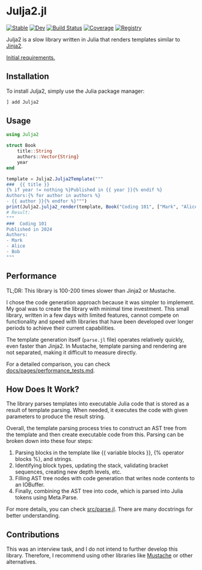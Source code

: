 # Julja2.jl

[![Stable](https://img.shields.io/badge/docs-stable-blue.svg)](https://justmark0.github.io/Julja2.jl/stable/)
[![Dev](https://img.shields.io/badge/docs-dev-blue.svg)](https://justmark0.github.io/Julja2.jl/dev/)
[![Build Status](https://github.com/justmark0/Julja2.jl/actions/workflows/CI.yml/badge.svg?branch=master)](https://github.com/justmark0/Julja2.jl/actions/workflows/CI.yml?query=branch%3Amaster)
[![Coverage](https://codecov.io/gh/justmark0/Julja2.jl/branch/master/graph/badge.svg)](https://codecov.io/gh/justmark0/Julja2.jl)
[![Registry](https://img.shields.io/badge/registry-General-4063d8)](https://github.com/JuliaRegistries/General)

Julja2 is a slow library written in Julia that renders templates similar to [Jinja2](https://jinja.palletsprojects.com/en/3.1.x/).

[Initial requirements.](https://github.com/bhftbootcamp/.github/issues/1)

## Installation

To install Julja2, simply use the Julia package manager:

```julia
] add Julja2
```

## Usage
```julia
using Julja2

struct Book
    title::String
    authors::Vector{String}
    year
end

template = Julja2.Julja2Template("""
###  {{ title }}
{% if year != nothing %}Published in {{ year }}{% endif %}
Authors:{% for author in authors %}
- {{ author }}{% endfor %}""")
print(Julja2.julja2_render(template, Book("Coding 101", ["Mark", "Alice", "Bob"], 2024)))
# Result: 
"""
###  Coding 101
Published in 2024
Authors:
- Mark
- Alice
- Bob
"""
```

## Performance

TL;DR:
This library is 100-200 times slower than Jinja2 or Mustache.

I chose the code generation approach because it was simpler to implement. My goal was to create the library with minimal time investment. This small library, written in a few days with limited features, cannot compete on functionality and speed with libraries that have been developed over longer periods to achieve their current capabilities.

The template generation itself (`parse.jl` file) operates relatively quickly, even faster than Jinja2. In Mustache, template parsing and rendering are not separated, making it difficult to measure directly.

For a detailed comparison, you can check [docs/pages/performance_tests.md](docs/src/pages/performance_tests.md).

## How Does It Work?

The library parses templates into executable Julia code that is stored as a result of template parsing. When needed, it executes the code with given parameters to produce the result string.

Overall, the template parsing process tries to construct an AST tree from the template and then create executable code from this. Parsing can be broken down into these four steps:
1. Parsing blocks in the template like {{ variable blocks }}, {% operator blocks %}, and strings.
2. Identifying block types, updating the stack, validating bracket sequences, creating new depth levels, etc.
3. Filling AST tree nodes with code generation that writes node contents to an IOBuffer.
4. Finally, combining the AST tree into code, which is parsed into Julia tokens using Meta.Parse.

For more details, you can check [src/parse.jl](/src/parse.jl). There are many docstrings for better understanding.

## Contributions

This was an interview task, and I do not intend to further develop this library. Therefore, I recommend using other libraries like [Mustache](https://github.com/jverzani/Mustache.jl) or other alternatives.
